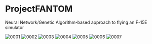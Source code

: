 ﻿# ProjectFANTOM
Neural Network/Genetic Algorithm-based approach to flying an F-15E simulator 


![0001](https://github.com/annallucille/ProjectFANTOM/assets/100645252/11cd9b22-e4e5-4f01-a618-e9f1d7225acf)
![0002](https://github.com/annallucille/ProjectFANTOM/assets/100645252/60fb4f8f-3c54-4f6a-a39e-f08daf5be753)
![0003](https://github.com/annallucille/ProjectFANTOM/assets/100645252/8a849cbb-4322-4fae-90f3-81b860fdea51)
![0004](https://github.com/annallucille/ProjectFANTOM/assets/100645252/689f3226-846c-4861-bdf6-0e275967b3ee)
![0005](https://github.com/annallucille/ProjectFANTOM/assets/100645252/44e274d2-e2e4-4649-bc26-e861dbae7455)
![0006](https://github.com/annallucille/ProjectFANTOM/assets/100645252/b9c8f7f4-d651-46e1-9140-234217f032c5)
![0007](https://github.com/annallucille/ProjectFANTOM/assets/100645252/a2afa724-f295-4084-808c-dc8fa0c91f3d)
